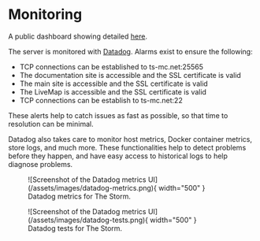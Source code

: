 # Monitoring

A public dashboard showing detailed [here](https://p.datadoghq.com/sb/a75dfe26-225b-11ed-b34a-da7ad0900002-db9d77ad26203770040b0c64f56cace3).

The server is monitored with [Datadog](https://www.datadoghq.com/). Alarms exist to ensure the following:

- TCP connections can be established to ts-mc.net:25565
- The documentation site is accessible and the SSL certificate is valid
- The main site is accessible and the SSL certificate is valid
- The LiveMap is accessible and the SSL certificate is valid
- TCP connections can be establish to ts-mc.net:22

These alerts help to catch issues as fast as possible, so that time to resolution can be minimal.

Datadog also takes care to monitor host metrics, Docker container metrics, store logs, and much more. These functionalities help to detect problems before they happen, and have easy access to historical logs to help diagnose problems.

<figure markdown>
  ![Screenshot of the Datadog metrics UI](/assets/images/datadog-metrics.png){ width="500" }
  <figcaption>Datadog metrics for The Storm.</figcaption>
</figure>

<figure markdown>
  ![Screenshot of the Datadog metrics UI](/assets/images/datadog-tests.png){ width="500" }
  <figcaption>Datadog tests for The Storm.</figcaption>
</figure>
